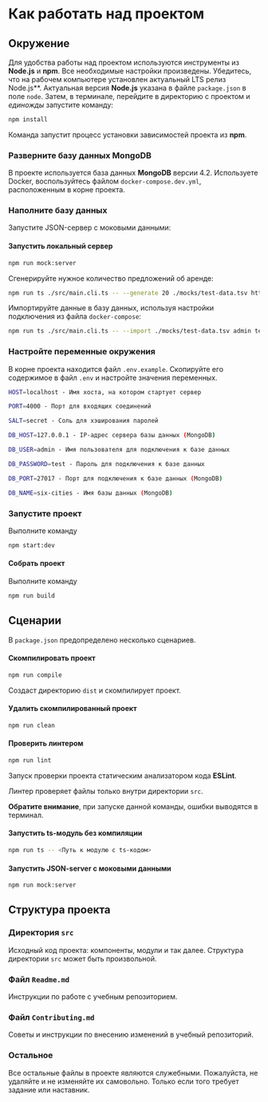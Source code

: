 # Как работать над проектом

## Окружение

Для удобства работы над проектом используются инструменты из **Node.js** и **npm**. Все необходимые настройки произведены. Убедитесь, что на рабочем компьютере установлен актуальный LTS релиз Node.js**. Актуальная версия **Node.js** указана в файле `package.json` в поле `node`. Затем, в терминале, перейдите в директорию с проектом и _единожды_ запустите команду:

```bash
npm install
```

Команда запустит процесс установки зависимостей проекта из **npm**.

### Разверните базу данных MongoDB

В проекте используется база данных **MongoDB** версии 4.2.
Используете Docker, воспользуйтесь файлом `docker-compose.dev.yml`, расположенным в корне проекта.

### Наполните базу данных
Запустите JSON-сервер с моковыми данными:

#### Запустить локальный сервер

```bash
npm run mock:server
```

Сгенерируйте нужное количество предложений об аренде:

```bash
npm run ts ./src/main.cli.ts -- --generate 20 ./mocks/test-data.tsv http://localhost:3100/api                                                                                     
```

Импортируйте данные в базу данных, используя настройки подключения из файла `docker-compose`:

```bash
npm run ts ./src/main.cli.ts -- --import ./mocks/test-data.tsv admin test localhost six-data secret                                                                                           
```


### Настройте переменные окружения

В корне проекта находится файл `.env.example`. Скопируйте его содержимое в файл `.env` и настройте значения переменных.


```bash
HOST=localhost - Имя хоста, на котором стартует сервер

PORT=4000 - Порт для входящих соединений

SALT=secret - Соль для хэширования паролей

DB_HOST=127.0.0.1 - IP-адрес сервера базы данных (MongoDB)

DB_USER=admin - Имя пользователя для подключения к базе данных

DB_PASSWORD=test - Пароль для подключения к базе данных

DB_PORT=27017 - Порт для подключения к базе данных (MongoDB)

DB_NAME=six-cities - Имя базы данных (MongoDB)

```


### Запустите проект

Выполните команду

```bash
npm start:dev
```


#### Собрать проект
Выполните команду

```bash
npm run build
```

## Сценарии

В `package.json` предопределено несколько сценариев.

#### Скомпилировать проект

```bash
npm run compile
```

Создаст директорию `dist` и скомпилирует проект.

#### Удалить скомпилированный проект

```bash
npm run clean
```

#### Проверить линтером

```bash
npm run lint
```

Запуск проверки проекта статическим анализатором кода **ESLint**.

Линтер проверяет файлы только внутри директории `src`.

**Обратите внимание**, при запуске данной команды, ошибки выводятся в терминал.

#### Запустить ts-модуль без компиляции

```bash
npm run ts -- <Путь к модулю с ts-кодом>
```

#### Запустить JSON-server с моковыми данными

```bash
npm run mock:server
```

## Структура проекта

### Директория `src`

Исходный код проекта: компоненты, модули и так далее. Структура директории `src` может быть произвольной.

### Файл `Readme.md`

Инструкции по работе с учебным репозиторием.

### Файл `Contributing.md`

Советы и инструкции по внесению изменений в учебный репозиторий.

### Остальное

Все остальные файлы в проекте являются служебными. Пожалуйста, не удаляйте и не изменяйте их самовольно. Только если того требует задание или наставник.
